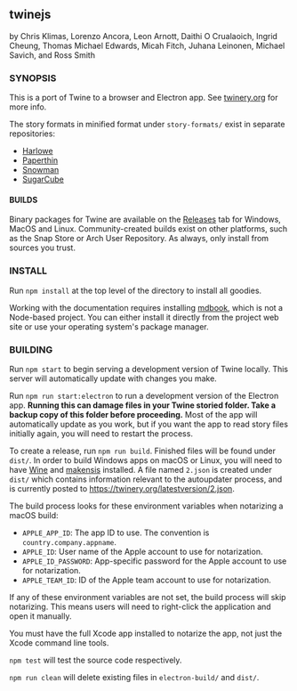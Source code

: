 ## twinejs

by Chris Klimas, Lorenzo Ancora, Leon Arnott, Daithi O Crualaoich, Ingrid Cheung,
Thomas Michael Edwards, Micah Fitch, Juhana Leinonen, Michael Savich, and Ross Smith

### SYNOPSIS

This is a port of Twine to a browser and Electron app. See
[twinery.org](https://twinery.org) for more info.

The story formats in minified format under `story-formats/` exist in separate
repositories:

-   [Harlowe](https://foss.heptapod.net/games/harlowe/)
-   [Paperthin](https://github.com/klembot/paperthin)
-   [Snowman](https://github.com/klembot/snowman)
-   [SugarCube](https://github.com/tmedwards/sugarcube-2)

#### BUILDS

Binary packages for Twine are available on the
[Releases](https://github.com/klembot/twinejs/releases) tab for Windows, MacOS
and Linux. Community-created builds exist on other platforms, such as the Snap
Store or Arch User Repository. As always, only install from sources you trust.

### INSTALL

Run `npm install` at the top level of the directory to install all goodies.

Working with the documentation requires installing
[mdbook](https://rust-lang.github.io/mdBook/), which is not a Node-based
project. You can either install it directly from the project web site or use
your operating system's package manager.

### BUILDING

Run `npm start` to begin serving a development version of Twine locally. This
server will automatically update with changes you make.

Run `npm run start:electron` to run a development version of the Electron app.
**Running this can damage files in your Twine storied folder. Take a backup copy
of this folder before proceeding.** Most of the app will automatically update as
you work, but if you want the app to read story files initially again, you will
need to restart the process.

To create a release, run `npm run build`. Finished files will be found under
`dist/`. In order to build Windows apps on macOS or Linux, you will need to have
[Wine](https://www.winehq.org/) and [makensis](http://nsis.sourceforge.net/)
installed. A file named `2.json` is created under `dist/` which contains
information relevant to the autoupdater process, and is currently posted to
https://twinery.org/latestversion/2.json.

The build process looks for these environment variables when notarizing a macOS
build:

- `APPLE_APP_ID`: The app ID to use. The convention is `country.company.appname`.
- `APPLE_ID`: User name of the Apple account to use for notarization.
- `APPLE_ID_PASSWORD`: App-specific password for the Apple account to use for
  notarization.
- `APPLE_TEAM_ID`: ID of the Apple team account to use for notarization.

If any of these environment variables are not set, the build process will skip
notarizing. This means users will need to right-click the application and open
it manually.

You must have the full Xcode app installed to notarize the app, not just the
Xcode command line tools.

`npm test` will test the source code respectively.

`npm run clean` will delete existing files in `electron-build/` and `dist/`.